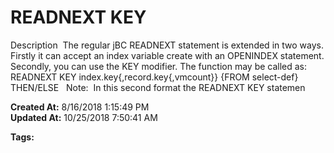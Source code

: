 # READNEXT KEY

Description  The regular jBC READNEXT statement is extended in two ways. Firstly it can accept an index variable create with an OPENINDEX statement. Secondly, you can use the KEY modifier. The function may be called as:  READNEXT KEY index.key{,record.key{,vmcount}} {FROM select-def} THEN/ELSE   Note:  In this second format the READNEXT KEY statemen  

**Created At:** 8/16/2018 1:15:49 PM  
**Updated At:** 10/25/2018 7:50:41 AM  

**Tags:**
<badge text='jbc with indexes' vertical='middle' />
<badge text='file indexing' vertical='middle' />
